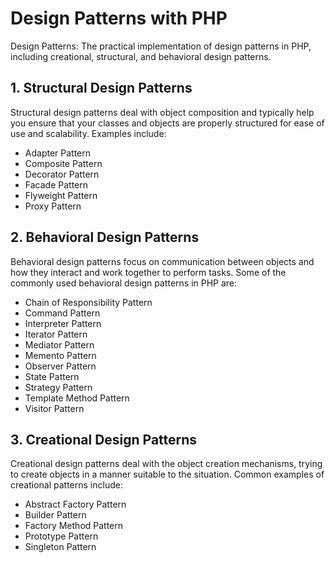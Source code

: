 # Design Patterns with PHP

Design Patterns: The practical implementation of design patterns in PHP, including creational, structural, and behavioral design patterns.

## 1. Structural Design Patterns

Structural design patterns deal with object composition and typically help you ensure that your classes and objects are properly structured for ease of use and scalability. Examples include:

- Adapter Pattern
- Composite Pattern
- Decorator Pattern
- Facade Pattern
- Flyweight Pattern
- Proxy Pattern

## 2. Behavioral Design Patterns

Behavioral design patterns focus on communication between objects and how they interact and work together to perform tasks. Some of the commonly used behavioral design patterns in PHP are:

- Chain of Responsibility Pattern
- Command Pattern
- Interpreter Pattern
- Iterator Pattern
- Mediator Pattern
- Memento Pattern
- Observer Pattern
- State Pattern
- Strategy Pattern
- Template Method Pattern
- Visitor Pattern

## 3. Creational Design Patterns

Creational design patterns deal with the object creation mechanisms, trying to create objects in a manner suitable to the situation. Common examples of creational patterns include:

- Abstract Factory Pattern
- Builder Pattern
- Factory Method Pattern
- Prototype Pattern
- Singleton Pattern

